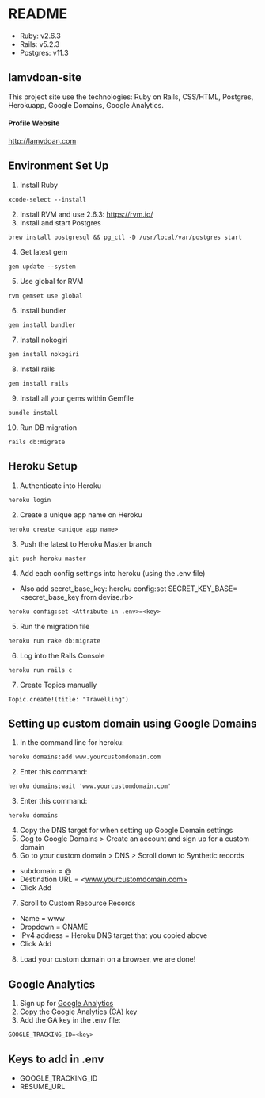# README
* Ruby: v2.6.3
* Rails: v5.2.3
* Postgres: v11.3

## lamvdoan-site
This project site use the technologies: Ruby on Rails, CSS/HTML, Postgres, Herokuapp, Google Domains, Google Analytics.

#### Profile Website
http://lamvdoan.com


## Environment Set Up
1. Install Ruby
```
xcode-select --install
```
2. Install RVM and use 2.6.3: https://rvm.io/
3. Install and start Postgres
```
brew install postgresql && pg_ctl -D /usr/local/var/postgres start
```
4. Get latest gem
```
gem update --system
```
5. Use global for RVM
```
rvm gemset use global
```
6. Install bundler
```
gem install bundler
```
7. Install nokogiri
```
gem install nokogiri
```
8. Install rails
```
gem install rails
```
9. Install all your gems within Gemfile
```
bundle install
```
10. Run DB migration
```
rails db:migrate
```


## Heroku Setup
1. Authenticate into Heroku
```
heroku login
```
2. Create a unique app name on Heroku
```
heroku create <unique app name>
```
3. Push the latest to Heroku Master branch
```
git push heroku master
```
4. Add each config settings into heroku (using the .env file)
* Also add secret_base_key: heroku config:set SECRET_KEY_BASE=<secret_base_key from devise.rb>
```
heroku config:set <Attribute in .env>=<key>
```
5. Run the migration file
```
heroku run rake db:migrate
```
6. Log into the Rails Console
```
heroku run rails c
```
7. Create Topics manually
```rails
Topic.create!(title: "Travelling")
```


## Setting up custom domain using Google Domains
1. In the command line for heroku: 
```
heroku domains:add www.yourcustomdomain.com
```
2. Enter this command: 
```
heroku domains:wait 'www.yourcustomdomain.com'
```
3. Enter this command: 
```
heroku domains
```
4. Copy the DNS target for when setting up Google Domain settings
5. Gog to Google Domains > Create an account and sign up for a custom domain
6. Go to your custom domain > DNS > Scroll down to Synthetic records
* subdomain = @
* Destination URL = <www.yourcustomdomain.com>
* Click Add
7. Scroll to Custom Resource Records
* Name = www
* Dropdown = CNAME
* IPv4 address = Heroku DNS target that you copied above
* Click Add
8. Load your custom domain on a browser, we are done!


## Google Analytics
1. Sign up for [Google Analytics](https://analytics.google.com/analytics/web/)
2. Copy the Google Analytics (GA) key
3. Add the GA key in the .env file:
```
GOOGLE_TRACKING_ID=<key>
```

## Keys to add in .env
* GOOGLE_TRACKING_ID
* RESUME_URL

